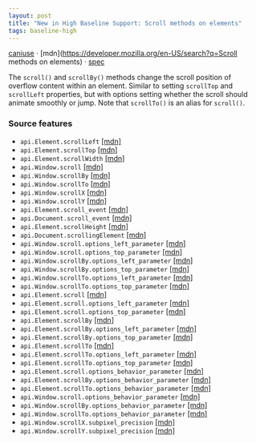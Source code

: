 ```yaml
---
layout: post
title: "New in High Baseline Support: Scroll methods on elements"
tags: baseline-high
---
```


[caniuse](https://caniuse.com/?search=scroll-elements) · [mdn](https://developer.mozilla.org/en-US/search?q=Scroll methods on elements) · [spec](https://drafts.csswg.org/cssom-view-1/#dom-element-scroll)

The `scroll()` and `scrollBy()` methods change the scroll position of overflow content within an element. Similar to setting `scrollTop` and `scrollLeft` properties, but with options setting whether the scroll should animate smoothly or jump. Note that `scrollTo()` is an alias for `scroll()`.

### Source features

- ``api.Element.scrollLeft`` [[mdn]](https://developer.mozilla.org/en-US/search?q=api.Element.scrollLeft)
- ``api.Element.scrollTop`` [[mdn]](https://developer.mozilla.org/en-US/search?q=api.Element.scrollTop)
- ``api.Element.scrollWidth`` [[mdn]](https://developer.mozilla.org/en-US/search?q=api.Element.scrollWidth)
- ``api.Window.scroll`` [[mdn]](https://developer.mozilla.org/en-US/search?q=api.Window.scroll)
- ``api.Window.scrollBy`` [[mdn]](https://developer.mozilla.org/en-US/search?q=api.Window.scrollBy)
- ``api.Window.scrollTo`` [[mdn]](https://developer.mozilla.org/en-US/search?q=api.Window.scrollTo)
- ``api.Window.scrollX`` [[mdn]](https://developer.mozilla.org/en-US/search?q=api.Window.scrollX)
- ``api.Window.scrollY`` [[mdn]](https://developer.mozilla.org/en-US/search?q=api.Window.scrollY)
- ``api.Element.scroll_event`` [[mdn]](https://developer.mozilla.org/en-US/search?q=api.Element.scroll_event)
- ``api.Document.scroll_event`` [[mdn]](https://developer.mozilla.org/en-US/search?q=api.Document.scroll_event)
- ``api.Element.scrollHeight`` [[mdn]](https://developer.mozilla.org/en-US/search?q=api.Element.scrollHeight)
- ``api.Document.scrollingElement`` [[mdn]](https://developer.mozilla.org/en-US/search?q=api.Document.scrollingElement)
- ``api.Window.scroll.options_left_parameter`` [[mdn]](https://developer.mozilla.org/en-US/search?q=api.Window.scroll.options_left_parameter)
- ``api.Window.scroll.options_top_parameter`` [[mdn]](https://developer.mozilla.org/en-US/search?q=api.Window.scroll.options_top_parameter)
- ``api.Window.scrollBy.options_left_parameter`` [[mdn]](https://developer.mozilla.org/en-US/search?q=api.Window.scrollBy.options_left_parameter)
- ``api.Window.scrollBy.options_top_parameter`` [[mdn]](https://developer.mozilla.org/en-US/search?q=api.Window.scrollBy.options_top_parameter)
- ``api.Window.scrollTo.options_left_parameter`` [[mdn]](https://developer.mozilla.org/en-US/search?q=api.Window.scrollTo.options_left_parameter)
- ``api.Window.scrollTo.options_top_parameter`` [[mdn]](https://developer.mozilla.org/en-US/search?q=api.Window.scrollTo.options_top_parameter)
- ``api.Element.scroll`` [[mdn]](https://developer.mozilla.org/en-US/search?q=api.Element.scroll)
- ``api.Element.scroll.options_left_parameter`` [[mdn]](https://developer.mozilla.org/en-US/search?q=api.Element.scroll.options_left_parameter)
- ``api.Element.scroll.options_top_parameter`` [[mdn]](https://developer.mozilla.org/en-US/search?q=api.Element.scroll.options_top_parameter)
- ``api.Element.scrollBy`` [[mdn]](https://developer.mozilla.org/en-US/search?q=api.Element.scrollBy)
- ``api.Element.scrollBy.options_left_parameter`` [[mdn]](https://developer.mozilla.org/en-US/search?q=api.Element.scrollBy.options_left_parameter)
- ``api.Element.scrollBy.options_top_parameter`` [[mdn]](https://developer.mozilla.org/en-US/search?q=api.Element.scrollBy.options_top_parameter)
- ``api.Element.scrollTo`` [[mdn]](https://developer.mozilla.org/en-US/search?q=api.Element.scrollTo)
- ``api.Element.scrollTo.options_left_parameter`` [[mdn]](https://developer.mozilla.org/en-US/search?q=api.Element.scrollTo.options_left_parameter)
- ``api.Element.scrollTo.options_top_parameter`` [[mdn]](https://developer.mozilla.org/en-US/search?q=api.Element.scrollTo.options_top_parameter)
- ``api.Element.scroll.options_behavior_parameter`` [[mdn]](https://developer.mozilla.org/en-US/search?q=api.Element.scroll.options_behavior_parameter)
- ``api.Element.scrollBy.options_behavior_parameter`` [[mdn]](https://developer.mozilla.org/en-US/search?q=api.Element.scrollBy.options_behavior_parameter)
- ``api.Element.scrollTo.options_behavior_parameter`` [[mdn]](https://developer.mozilla.org/en-US/search?q=api.Element.scrollTo.options_behavior_parameter)
- ``api.Window.scroll.options_behavior_parameter`` [[mdn]](https://developer.mozilla.org/en-US/search?q=api.Window.scroll.options_behavior_parameter)
- ``api.Window.scrollBy.options_behavior_parameter`` [[mdn]](https://developer.mozilla.org/en-US/search?q=api.Window.scrollBy.options_behavior_parameter)
- ``api.Window.scrollTo.options_behavior_parameter`` [[mdn]](https://developer.mozilla.org/en-US/search?q=api.Window.scrollTo.options_behavior_parameter)
- ``api.Window.scrollX.subpixel_precision`` [[mdn]](https://developer.mozilla.org/en-US/search?q=api.Window.scrollX.subpixel_precision)
- ``api.Window.scrollY.subpixel_precision`` [[mdn]](https://developer.mozilla.org/en-US/search?q=api.Window.scrollY.subpixel_precision)
